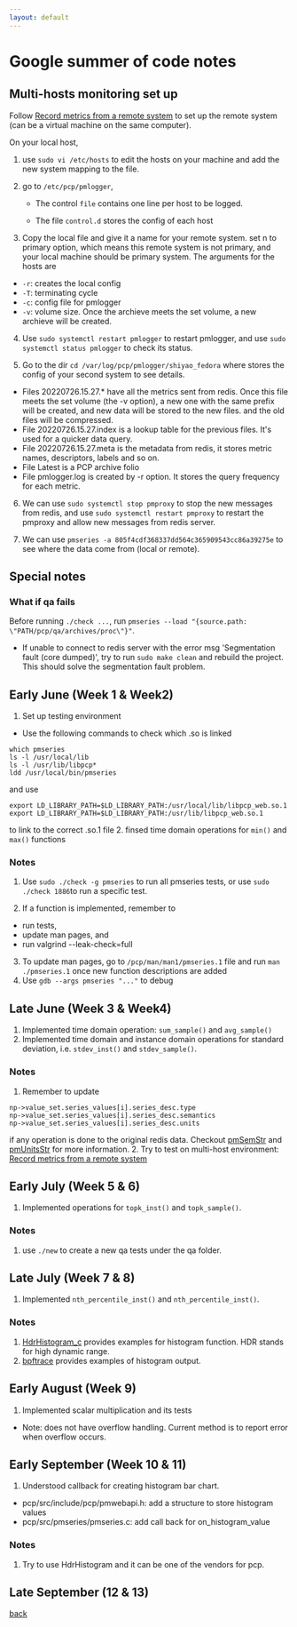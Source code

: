 ```yaml
---
layout: default
---
```


# Google summer  of code notes


## Multi-hosts monitoring set up
Follow [Record metrics from a remote system](https://pcp.readthedocs.io/en/latest/QG/RecordMetricsFromRemoteSystem.html)
to set up the remote system (can be a virtual machine on the same computer).

On your local host, 
1. use `sudo vi /etc/hosts` to edit the hosts on your machine and add the new system mapping to the file.

2. go to `/etc/pcp/pmlogger`,
    * The control `file` contains one line per host to be logged.

    * The file `control.d` stores the config of each host

3. Copy the local file and give it a name for your remote system. set n to primary option, which means this remote system is not primary, and your local machine should be primary system.
The arguments for the hosts are 
* `-r`: creates the local config
* `-T`: terminating cycle
* `-c`: config file for pmlogger 
* `-v`: volume size. Once the archieve meets the set volume, a new archieve will be created.

4. Use `sudo systemctl restart pmlogger` to restart pmlogger, and use
`sudo systemctl status pmlogger` to check its status.

5. Go to the dir `cd /var/log/pcp/pmlogger/shiyao_fedora` where stores the config of your second system to see details.
* Files 20220726.15.27.* have all the metrics sent from redis. Once this file meets the set volume (the -v option), a new one with the same prefix will be created, and new data will be stored to the new files. and the old files will be compressed. 
* File 20220726.15.27.index is a lookup table for the previous files. It's used for a quicker data query.
* File 20220726.15.27.meta is the metadata from redis, it stores metric names, descriptors, labels and so on.
* File Latest is a PCP archive folio
* File pmlogger.log is created by -r option. It stores the query frequency for each metric.
6. We can use `sudo systemctl stop pmproxy` to stop the new messages from redis, and use `sudo systemctl restart pmproxy` to restart the pmproxy and allow new messages from redis server.

7. We can use `pmseries -a 805f4cdf368337dd564c365909543cc86a39275e` to see where the data come from (local or remote).

## Special notes
### What if qa fails
Before running `./check ...`, run `pmseries --load "{source.path: \"PATH/pcp/qa/archives/proc\"}"`.
* If unable to connect to redis server with the error msg 'Segmentation fault (core dumped)', try to run `sudo make clean` and rebuild the project. This should solve the segmentation fault problem.

## Early June (Week 1 & Week2)
1. Set up testing environment
* Use the following commands to check which .so is linked
```
which pmseries
ls -l /usr/local/lib
ls -l /usr/lib/libpcp*
ldd /usr/local/bin/pmseries
```
and use
```
export LD_LIBRARY_PATH=$LD_LIBRARY_PATH:/usr/local/lib/libpcp_web.so.1
export LD_LIBRARY_PATH=$LD_LIBRARY_PATH:/usr/lib/libpcp_web.so.1
```
to link to the correct .so.1 file
2. finsed time domain operations for `min()` and `max()` functions
### Notes
1. Use `sudo ./check -g pmseries` to run all pmseries tests, or use `sudo ./check 1886`to run a specific test.

2. If a function is implemented, remember to 
* run tests,
* update man pages, and
* run valgrind --leak-check=full
3. To update man pages, go to `/pcp/man/man1/pmseries.1` file and run `man ./pmseries.1` once new function descriptions are added
4. Use `gdb --args pmseries "..."` to debug

## Late June (Week 3 & Week4)
1. Implemented time domain operation: `sum_sample()` and `avg_sample()`
2. Implemented time domain and instance domain operations for standard deviation, i.e. `stdev_inst()` and `stdev_sample()`.
### Notes
1. Remember to update 
```
np->value_set.series_values[i].series_desc.type
np->value_set.series_values[i].series_desc.semantics
np->value_set.series_values[i].series_desc.units
```
if any operation is done to the original redis data.
Checkout 
[pmSemStr](https://man7.org/linux/man-pages/man3/pmsemstr.3.html) and
[pmUnitsStr](https://man7.org/linux/man-pages/man3/pmUnitsStr.3.html) for more information.
2. Try to test on multi-host environment: 
[Record metrics from a remote system](https://pcp.readthedocs.io/en/latest/QG/RecordMetricsFromRemoteSystem.html)

## Early July (Week 5 & 6)
1. Implemented operations for `topk_inst()` and `topk_sample()`.
### Notes
1. use `./new` to create a new qa tests under the qa folder.

## Late July (Week 7 & 8)
1. Implemented `nth_percentile_inst()` and `nth_percentile_inst()`.
### Notes
1. [HdrHistogram_c](https://github.com/HdrHistogram/HdrHistogram_c) provides examples for histogram function.
HDR stands for high dynamic range.
2. [bpftrace](https://bpftrace.org/) provides examples of histogram output.

## Early August (Week 9)
1. Implemented scalar multiplication and its tests
* Note: does not have overflow handling. Current method is to report error when overflow occurs.

## Early September (Week 10 & 11)
1. Understood callback for creating histogram bar chart.
* pcp/src/include/pcp/pmwebapi.h: add a structure to store histogram values
* pcp/src/pmseries/pmseries.c: add call back for on_histogram_value
### Notes
1. Try to use HdrHistogram and it can be one of the vendors for pcp.

## Late September (12 & 13)


[back](.././)
